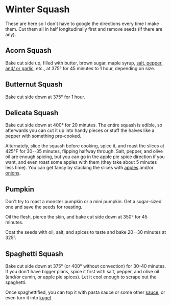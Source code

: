 # Winter Squash

These are here so I don't have to google the directions every time I make them.  Cut them all in half longitudinally first and remove seeds (if there are any).

## Acorn Squash

Bake cut side up, filled with butter, brown sugar, maple syrup, [salt, pepper, and/ or garlic](https://www.thekitchn.com/how-to-cook-acorn-squash-223015), etc., at 375° for 45 minutes to 1 hour, depending on size.

## Butternut Squash

Bake cut side down at 375° for 1 hour.

## Delicata Squash

Bake cut side down at 400° for 20 minutes.  The entire squash is edible, so afterwards you can cut it up into handy pieces or stuff the halves like a pepper with something pre-cooked.

Alternately, slice the squash before cooking, spice it, and roast the slices at 425°F for 30--35 minutes, flipping halfway through.  Salt, pepper, and olive oil are enough spicing, but you can go in the apple pie spice direction if you want, and even roast some apples with them (they take about 5 minutes less time).  You can get fancy by stacking the slices with [apples](https://www.theredheadbaker.com/delicata-squash-and-apple-stacks/) and/or [onions](https://brucebradley.com/recipes/recipe-roasted-delicata-apple-and-onion-tian/).

## Pumpkin

Don't try to roast a monster pumpkin or a mini pumpkin.  Get a sugar-sized one and save the seeds for roasting.

Oil the flesh, pierce the skin, and bake cut side down at 350° for 45 minutes.

Coat the seeds with oil, salt, and spices to taste and bake 20--30 minutes at 325°.

## Spaghetti Squash

Bake cut side down at 375° (or 400° without convection) for 30-40 minutes.  If you don't have bigger plans, spice it first with salt, pepper, and olive oil (and/or cumin, or apple pie spices).  Let it cool enough to scrape out the spaghetti.

Once spaghettified, you can top it with pasta sauce or some other [sauce](https://www.tasteofhome.com/recipes/spaghetti-squash-with-apples-bacon-and-walnuts/), or even turn it into [kugel](http://www.carascravings.com/2012/03/passover-prep-sweet-spaghetti-squash-kugel-with-apples-and-raisins.html).

